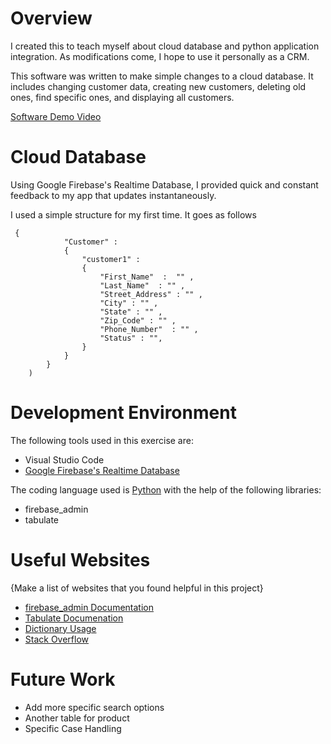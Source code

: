 # Overview
I created this to teach myself about cloud database and python application integration. As modifications come, I hope to use it personally as a CRM.

This software was written to make simple changes to a cloud database.  It includes changing customer data, creating new customers, deleting old ones, find specific ones, and displaying all customers.



[Software Demo Video](http://youtube.link.goes.here)

# Cloud Database

Using Google Firebase's Realtime Database, I provided quick and constant feedback to my app that updates instantaneously.

I used a simple structure for my first time. It goes as follows

```
 {
            "Customer" :
            {
                "customer1" :
                {
                    "First_Name"  :  "" ,
                    "Last_Name"  : "" ,
                    "Street_Address" : "" ,
                    "City" : "" ,
                    "State" : "" ,
                    "Zip_Code" : "" ,
                    "Phone_Number"  : "" ,
                    "Status" : "",
                }
            }
        }
    )
```

# Development Environment

The following tools used in this exercise are:
- Visual Studio Code
- [Google Firebase's Realtime Database](https://console.firebase.google.com)

The coding language used is [Python](https://www.python.org/) with the help of the following libraries:

- firebase_admin
- tabulate


# Useful Websites

{Make a list of websites that you found helpful in this project}
* [firebase_admin Documentation](https://firebase.google.com/docs/reference/admin/python)
* [Tabulate Documenation](https://pypi.org/project/tabulate/)
* [Dictionary Usage](https://developers.google.com/edu/python/dict-files)
* [Stack Overflow](https://stackoverflow.com/)

# Future Work

* Add more specific search options
* Another table for product
* Specific Case Handling